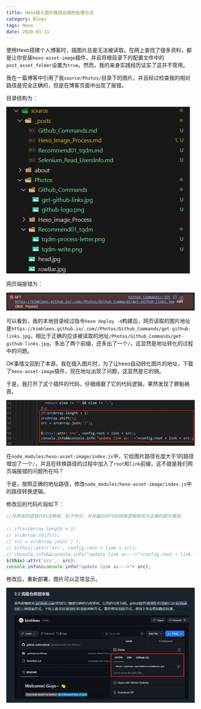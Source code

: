 ```yaml
---
title: Hexo插入图片路径出错的处理方法
category: Blogs
tags: Hexo
date: 2020-03-11
---
```


使用Hexo搭建个人博客时，插图片总是无法被读取。在网上查找了很多资料，都是让你安装`hexo-asset-image`插件，并且将根目录下的配置文件中的`post_asset_folder`设置为`true`。然而，我的亲身实践经历证实了这并不管用。

我在一篇博客中引用了我`source/Photos/`目录下的图片。并且经过检查我的相对路径是完全正确的，但是在博客页面中出现了报错。

目录结构为：

![目录结构](../Photos/1.Hexo_image_Process/sourceStruct.png)

网页端报错为：

![网页端报错](../Photos/1.Hexo_image_Process/webError.png)

可以看到，我的本地目录经过指令`hexo deploy -d`构建后，网页读取的图片地址是`https://kimbleex.github.io/.com//Photos/Github_Commands/get-github-links.jpg`，相比于正确的应该被读取的地址`/Photos/Github_Commands/get-github-links.jpg`，多出了两个前缀，还多出了一个`/`，这显然是地址转化的过程中的问题。

OK事情又回到了本源，我在插入图片时，为了让hexo自动转化图片的地址，下载了`hexo-asset-image`插件，现在地址出现了问题，这显然是它的锅。

于是，我打开了这个插件的代码，仔细琢磨了它的代码逻辑，果然发现了罪魁祸首。

![原始代码](../Photos/1.Hexo_image_Process/hexo-asset-image-origin.png)

在`node_modules/hexo-asset-image/index.js`中，它给图片路径长度大于1的路径增加了一个`/`，并且在转换路径的过程中加入了`root`和`link`前缀，这不就是我们网页端报错的问题所在吗？

于是，按照正确的地址路径，修改`node_modules/hexo-asset-image/index.js`中的路径转换逻辑。

修改后的代码片段如下：

```Javascript
//将原来的逻辑代码注释掉，如下所示，并将最后的代码转换逻辑修改为正确的图片路径 

// if(srcArray.length > 1)
// srcArray.shift();
// src = srcArray.join('/');
// $(this).attr('src', config.root + link + src);
// console.info&&console.info("update link as:-->"+config.root + link + src);            
$(this).attr('src',  src);
console.info&&console.info("update link as:-->"+ src);
```

修改后，重新部署，图片可以正常显示。

![修改后](../Photos/1.Hexo_image_Process/result.png)
